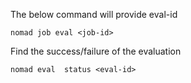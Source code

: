 
The below command will provide eval-id 

    nomad job eval <job-id>

Find the success/failure of the evaluation

    nomad eval  status <eval-id>
